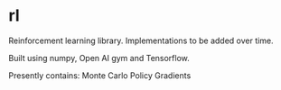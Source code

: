 # rl
Reinforcement learning library. Implementations to be added over time. 

Built using numpy, Open AI gym and Tensorflow.

Presently contains:
Monte Carlo Policy Gradients
